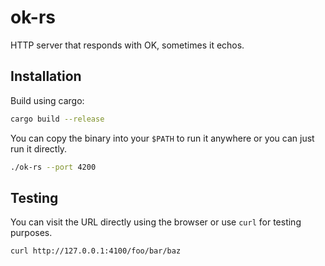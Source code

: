 # ok-rs

HTTP server that responds with OK, sometimes it echos.

## Installation

Build using cargo:

```bash
cargo build --release
```

You can copy the binary into your `$PATH` to run it anywhere or
you can just run it directly.

```bash
./ok-rs --port 4200
```

## Testing

You can visit the URL directly using the browser or use `curl` for testing purposes.

```bash
curl http://127.0.0.1:4100/foo/bar/baz
```
